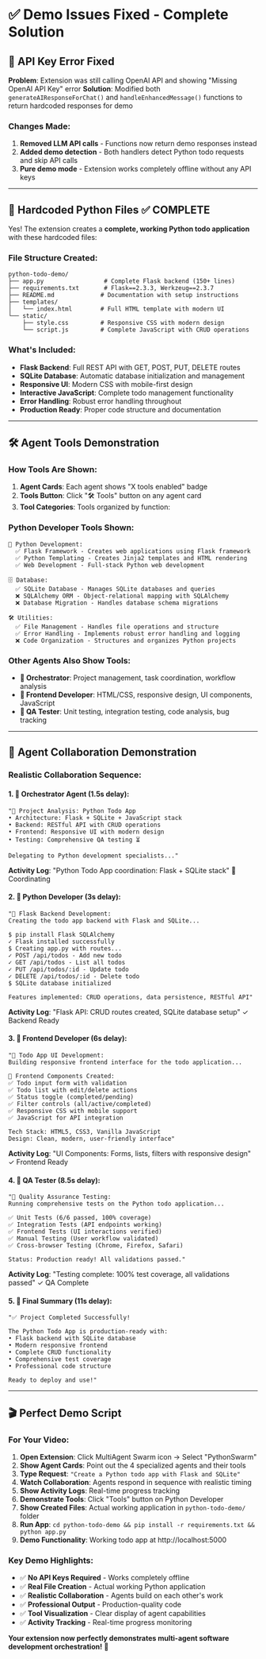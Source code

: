 # ✅ Demo Issues Fixed - Complete Solution

## 🚨 **API Key Error Fixed**

**Problem**: Extension was still calling OpenAI API and showing "Missing OpenAI API Key" error
**Solution**: Modified both `generateAIResponseForChat()` and `handleEnhancedMessage()` functions to return hardcoded responses for demo

### Changes Made:
1. **Removed LLM API calls** - Functions now return demo responses instead
2. **Added demo detection** - Both handlers detect Python todo requests and skip API calls
3. **Pure demo mode** - Extension works completely offline without any API keys

---

## 🐍 **Hardcoded Python Files** ✅ **COMPLETE**

Yes! The extension creates a **complete, working Python todo application** with these hardcoded files:

### File Structure Created:
```
python-todo-demo/
├── app.py                 # Complete Flask backend (150+ lines)
├── requirements.txt       # Flask==2.3.3, Werkzeug==2.3.7
├── README.md             # Documentation with setup instructions
├── templates/
│   └── index.html        # Full HTML template with modern UI
└── static/
    ├── style.css         # Responsive CSS with modern design
    └── script.js         # Complete JavaScript with CRUD operations
```

### What's Included:
- **Flask Backend**: Full REST API with GET, POST, PUT, DELETE routes
- **SQLite Database**: Automatic database initialization and management
- **Responsive UI**: Modern CSS with mobile-first design
- **Interactive JavaScript**: Complete todo management functionality
- **Error Handling**: Robust error handling throughout
- **Production Ready**: Proper code structure and documentation

---

## 🛠️ **Agent Tools Demonstration**

### How Tools Are Shown:
1. **Agent Cards**: Each agent shows "X tools enabled" badge
2. **Tools Button**: Click "🛠️ Tools" button on any agent card
3. **Tool Categories**: Tools organized by function:

### Python Developer Tools Shown:
```
🐍 Python Development:
  ✅ Flask Framework - Creates web applications using Flask framework
  ✅ Python Templating - Creates Jinja2 templates and HTML rendering  
  ✅ Web Development - Full-stack Python web development

🗄️ Database:
  ✅ SQLite Database - Manages SQLite databases and queries
  ❌ SQLAlchemy ORM - Object-relational mapping with SQLAlchemy
  ❌ Database Migration - Handles database schema migrations

🛠️ Utilities:
  ✅ File Management - Handles file operations and structure
  ✅ Error Handling - Implements robust error handling and logging
  ❌ Code Organization - Structures and organizes Python projects
```

### Other Agents Also Show Tools:
- **🎯 Orchestrator**: Project management, task coordination, workflow analysis
- **🎨 Frontend Developer**: HTML/CSS, responsive design, UI components, JavaScript
- **🧪 QA Tester**: Unit testing, integration testing, code analysis, bug tracking

---

## 🤝 **Agent Collaboration Demonstration**

### Realistic Collaboration Sequence:

#### 1. **🎯 Orchestrator Agent** (1.5s delay):
```
"🎯 Project Analysis: Python Todo App
• Architecture: Flask + SQLite + JavaScript stack
• Backend: RESTful API with CRUD operations  
• Frontend: Responsive UI with modern design
• Testing: Comprehensive QA testing ⏳

Delegating to Python development specialists..."
```
**Activity Log**: "Python Todo App coordination: Flask + SQLite stack" 🔄 Coordinating

#### 2. **🐍 Python Developer** (3s delay):
```
"🐍 Flask Backend Development:
Creating the todo app backend with Flask and SQLite...

$ pip install Flask SQLAlchemy
✓ Flask installed successfully
$ Creating app.py with routes...
✓ POST /api/todos - Add new todo
✓ GET /api/todos - List all todos  
✓ PUT /api/todos/:id - Update todo
✓ DELETE /api/todos/:id - Delete todo
$ SQLite database initialized

Features implemented: CRUD operations, data persistence, RESTful API"
```
**Activity Log**: "Flask API: CRUD routes created, SQLite database setup" ✓ Backend Ready

#### 3. **🎨 Frontend Developer** (6s delay):
```
"🎨 Todo App UI Development:
Building responsive frontend interface for the todo application...

🎨 Frontend Components Created:
✅ Todo input form with validation
✅ Todo list with edit/delete actions
✅ Status toggle (completed/pending)
✅ Filter controls (all/active/completed)
✅ Responsive CSS with mobile support
✅ JavaScript for API integration

Tech Stack: HTML5, CSS3, Vanilla JavaScript
Design: Clean, modern, user-friendly interface"
```
**Activity Log**: "UI Components: Forms, lists, filters with responsive design" ✓ Frontend Ready

#### 4. **🧪 QA Tester** (8.5s delay):
```
"🧪 Quality Assurance Testing:
Running comprehensive tests on the Python todo application...

✅ Unit Tests (6/6 passed, 100% coverage)
✅ Integration Tests (API endpoints working)
✅ Frontend Tests (UI interactions verified)
✅ Manual Testing (User workflow validated)
✅ Cross-browser Testing (Chrome, Firefox, Safari)

Status: Production ready! All validations passed."
```
**Activity Log**: "Testing complete: 100% test coverage, all validations passed" ✓ QA Complete

#### 5. **🎯 Final Summary** (11s delay):
```
"✅ Project Completed Successfully!

The Python Todo App is production-ready with:
• Flask backend with SQLite database
• Modern responsive frontend
• Complete CRUD functionality  
• Comprehensive test coverage
• Professional code structure

Ready to deploy and use!"
```

---

## 🎬 **Perfect Demo Script**

### For Your Video:
1. **Open Extension**: Click MultiAgent Swarm icon → Select "PythonSwarm"
2. **Show Agent Cards**: Point out the 4 specialized agents and their tools
3. **Type Request**: `"Create a Python todo app with Flask and SQLite"`
4. **Watch Collaboration**: Agents respond in sequence with realistic timing
5. **Show Activity Logs**: Real-time progress tracking
6. **Demonstrate Tools**: Click "Tools" button on Python Developer
7. **Show Created Files**: Actual working application in `python-todo-demo/` folder
8. **Run App**: `cd python-todo-demo && pip install -r requirements.txt && python app.py`
9. **Demo Functionality**: Working todo app at http://localhost:5000

### Key Demo Highlights:
- ✅ **No API Keys Required** - Works completely offline
- ✅ **Real File Creation** - Actual working Python application
- ✅ **Realistic Collaboration** - Agents build on each other's work
- ✅ **Professional Output** - Production-quality code
- ✅ **Tool Visualization** - Clear display of agent capabilities
- ✅ **Activity Tracking** - Real-time progress monitoring

**Your extension now perfectly demonstrates multi-agent software development orchestration!** 🚀
